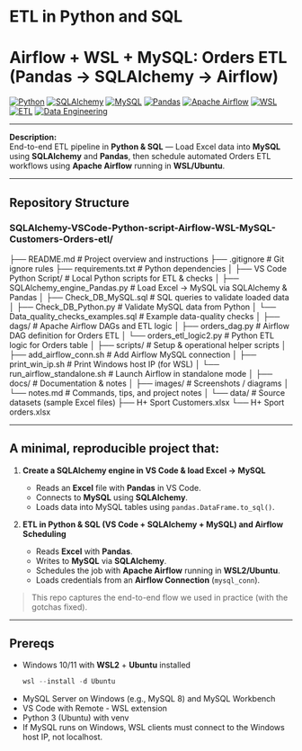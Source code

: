 # ETL in Python and SQL
# Airflow + WSL + MySQL: Orders ETL (Pandas → SQLAlchemy → Airflow)

[![Python](https://img.shields.io/badge/Python-3.x-blue)](https://www.python.org/)
[![SQLAlchemy](https://img.shields.io/badge/SQLAlchemy-ORM-red)](https://www.sqlalchemy.org/)
[![MySQL](https://img.shields.io/badge/MySQL-Database-orange)](https://www.mysql.com/)
[![Pandas](https://img.shields.io/badge/Pandas-Data%20Analysis-green)](https://pandas.pydata.org/)
[![Apache Airflow](https://img.shields.io/badge/Apache%20Airflow-Workflow%20Orchestration-blueviolet)](https://airflow.apache.org/)
[![WSL](https://img.shields.io/badge/WSL-Ubuntu-lightgrey)](https://learn.microsoft.com/en-us/windows/wsl/)
[![ETL](https://img.shields.io/badge/ETL-Process-brightgreen)](#)
[![Data Engineering](https://img.shields.io/badge/Data%20Engineering-Pipeline-yellow)](#)

---

**Description:**  
End-to-end ETL pipeline in **Python & SQL** — Load Excel data into **MySQL** using **SQLAlchemy** and **Pandas**, then schedule automated Orders ETL workflows using **Apache Airflow** running in **WSL/Ubuntu**.

---

## Repository Structure

### SQLAlchemy-VSCode-Python-script-Airflow-WSL-MySQL-Customers-Orders-etl/
├── README.md                         # Project overview and instructions
├── .gitignore                        # Git ignore rules
├── requirements.txt                  # Python dependencies
│
├── VS Code Python Script/            # Local Python scripts for ETL & checks
│   ├── SQLAlchemy_engine_Pandas.py   # Load Excel → MySQL via SQLAlchemy & Pandas
│   ├── Check_DB_MySQL.sql            # SQL queries to validate loaded data
│   ├── Check_DB_Python.py            # Validate MySQL data from Python
│   └── Data_quality_checks_examples.sql # Example data-quality checks
│
├── dags/                             # Apache Airflow DAGs and ETL logic
│   ├── orders_dag.py                 # Airflow DAG definition for Orders ETL
│   └── orders_etl_logic2.py          # Python ETL logic for Orders table
│
├── scripts/                          # Setup & operational helper scripts
│   ├── add_airflow_conn.sh           # Add Airflow MySQL connection
│   ├── print_win_ip.sh               # Print Windows host IP (for WSL)
│   └── run_airflow_standalone.sh     # Launch Airflow in standalone mode
│
├── docs/                             # Documentation & notes
│   ├── images/                       # Screenshots / diagrams
│   └── notes.md                      # Commands, tips, and project notes
│
└── data/                             # Source datasets (sample Excel files)
    ├── H+ Sport Customers.xlsx
    └── H+ Sport orders.xlsx


---

## A minimal, reproducible project that:

1. **Create a SQLAlchemy engine in VS Code & load Excel → MySQL**
   - Reads an **Excel** file with **Pandas** in VS Code.
   - Connects to **MySQL** using **SQLAlchemy**.
   - Loads data into MySQL tables using `pandas.DataFrame.to_sql()`.

2. **ETL in Python & SQL (VS Code + SQLAlchemy + MySQL) and Airflow Scheduling**
   - Reads **Excel** with **Pandas**.
   - Writes to **MySQL** via **SQLAlchemy**.
   - Schedules the job with **Apache Airflow** running in **WSL2/Ubuntu**.
   - Loads credentials from an **Airflow Connection** (`mysql_conn`).

> This repo captures the end-to-end flow we used in practice (with the gotchas fixed).

---

## Prereqs

- Windows 10/11 with **WSL2** + **Ubuntu** installed  
  ```powershell
  wsl --install -d Ubuntu
- MySQL Server on Windows (e.g., MySQL 8) and MySQL Workbench
- VS Code with Remote - WSL extension
- Python 3 (Ubuntu) with venv
- If MySQL runs on Windows, WSL clients must connect to the Windows host IP, not localhost.
